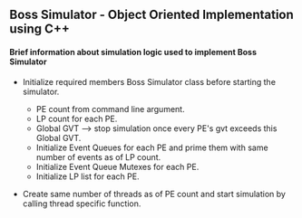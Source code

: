 ## Boss Simulator - Object Oriented Implementation using C++ 

#### Brief information about simulation logic used to implement Boss Simulator

* Initialize required members Boss Simulator class before starting the simulator.
	* PE count from command line argument.
	* LP count for each PE.
	* Global GVT --> stop simulation once every PE's gvt exceeds this Global GVT.
	* Initialize Event Queues for each PE and prime them with same number of events as of LP count.
	* Initialize Event Queue Mutexes for each PE.
	* Initialize LP list for each PE.

* Create same number of threads as of PE count and start simulation by calling thread specific function.
